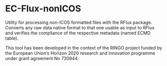 # EC-Flux-nonICOS


Utility for processing non-ICOS formatted files with the RFlux package. Converts any raw data native format to that one usable as input to RFlux and verifies the compliance of the respective metadata (named ECMD table).

This tool has been developed in the context of the RINGO project funded by the European Union’s Horizon 2020 research and innovation programme under grant agreement No 730944.
